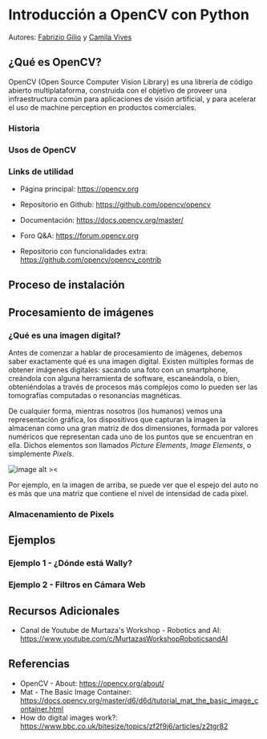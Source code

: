 # Introducción a OpenCV con Python
Autores: [Fabrizio Gilio](https://github.com/Fabriziogilio) y [Camila Vives](https://github.com/camvives)

## ¿Qué es OpenCV?
OpenCV (Open Source Computer Vision Library) es una librería de código abierto multiplataforma, construida con el objetivo de proveer una infraestructura común para aplicaciones de visión artificial, y para acelerar el uso de machine perception en productos comerciales. 
### Historia

### Usos de OpenCV

### Links de utilidad
- Página principal: <https://opencv.org>

-  Repositorio en Github: <https://github.com/opencv/opencv>

- Documentación: <https://docs.opencv.org/master/>

- Foro Q&A: <https://forum.opencv.org>

- Repositorio con funcionalidades extra: <https://github.com/opencv/opencv_contrib>

## Proceso de instalación

## Procesamiento de imágenes
### ¿Qué es una imagen digital?
Antes de comenzar a hablar de procesamiento de imágenes, debemos saber exactamente qué es una imagen digital. Existen múltiples formas de obtener imágenes digitales: sacando una foto con un smartphone, creándola con alguna herramienta de software, escaneándola, o bien, obteniéndolas a través de procesos más complejos como lo pueden ser las tomografías computadas o resonancias magnéticas. 

De cualquier forma, mientras nosotros (los humanos) vemos una representación gráfica, los dispositivos que capturan la imagen la almacenan como una gran matriz de dos dimensiones, formada por valores numéricos que representan cada uno de los puntos que se encuentran en ella. Dichos elementos son llamados *Picture Elements*, *Image Elements*, o simplemente *Pixels*.


![image alt ><](https://docs.opencv.org/master/MatBasicImageForComputer.jpg#center)

Por ejemplo, en la imagen de arriba, se puede ver que el espejo del auto no es más que una matriz que contiene el nivel de intensidad de cada pixel. 

### Almacenamiento de Pixels


## Ejemplos 
### Ejemplo 1 - ¿Dónde está Wally?
<script src="https://gist.github.com/camvives/63d6a2373a687176d82131e2e7c6d8f0.js"></script>

### Ejemplo 2 - Filtros en Cámara Web
<script src="https://gist.github.com/camvives/b9cda75cbd3b855771c7be2c65a356af.js"></script>

## Recursos Adicionales
- Canal de Youtube  de  Murtaza's Workshop - Robotics and AI: <https://www.youtube.com/c/MurtazasWorkshopRoboticsandAI>

## Referencias
- OpenCV - About: <https://opencv.org/about/>
- Mat - The Basic Image Container: <https://docs.opencv.org/master/d6/d6d/tutorial_mat_the_basic_image_container.html>
- How do digital images work?: <https://www.bbc.co.uk/bitesize/topics/zf2f9j6/articles/z2tgr82>
